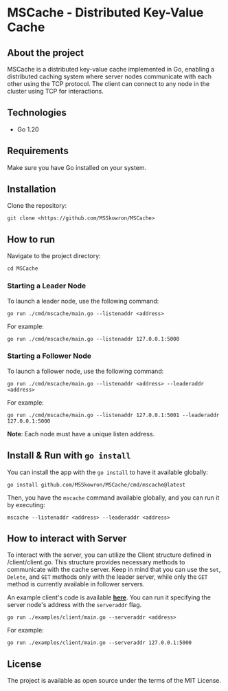 # MSCache - Distributed Key-Value Cache

## About the project

MSCache is a distributed key-value cache implemented in Go, enabling a distributed caching system where server nodes communicate with each other using the TCP protocol. The client can connect to any node in the cluster using TCP for interactions.

## Technologies

- Go 1.20

## Requirements

Make sure you have Go installed on your system.

## Installation

Clone the repository:

```
git clone <https://github.com/MSSkowron/MSCache>
```

## How to run

Navigate to the project directory:

```
cd MSCache
```

### Starting a Leader Node

To launch a leader node, use the following command:
    
```
go run ./cmd/mscache/main.go --listenaddr <address>
```

For example:

```
go run ./cmd/mscache/main.go --listenaddr 127.0.0.1:5000
```

### Starting a Follower Node

To launch a follower node, use the following command:

```
go run ./cmd/mscache/main.go --listenaddr <address> --leaderaddr <address>
```

For example:

```
go run ./cmd/mscache/main.go --listenaddr 127.0.0.1:5001 --leaderaddr 127.0.0.1:5000
```

**Note**: Each node must have a unique listen address.

## Install & Run with `go install`

You can install the app with the `go install` to have it available globally:

```
go install github.com/MSSkowron/MSCache/cmd/mscache@latest
```

Then, you have the `mscache` command available globally, and you can run it by executing:

```
mscache --listenaddr <address> --leaderaddr <address>
```

## How to interact with Server

To interact with the server, you can utilize the Client structure defined in /client/client.go. This structure provides necessary methods to communicate with the cache server. Keep in mind that you can use the `Set`, `Delete`, and `GET` methods only with the leader server, while only the `GET` method is currently available in follower servers.

An example client's code is available [**here**](./examples/client/main.go). You can run it specifying the server node's address with the `serveraddr` flag.

```
go run ./examples/client/main.go --serveraddr <address>
```

For example:

```
go run ./examples/client/main.go --serveraddr 127.0.0.1:5000
```

## License

The project is available as open source under the terms of the MIT License.

